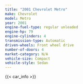 ```yaml
---
title: "2001 Chevrolet Metro"
make: Chevrolet
model: Metro
year: 2001
engine-fuel-type: regular unleaded
engine-hp: 79
engine-cylinders: 4
transmission-type: Automatic
driven-wheels: Front wheel drive
number-of-doors: 4
market-category: N/A
vehicle-size: Compact
vehicle-style: Sedan
---
```


{{< car_info >}}
